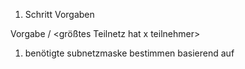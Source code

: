 1. Schritt Vorgaben

Vorgabe <ip> /<subnetzmaske> <größtes Teilnetz hat x teilnehmer>

1. benötigte subnetzmaske bestimmen basierend auf